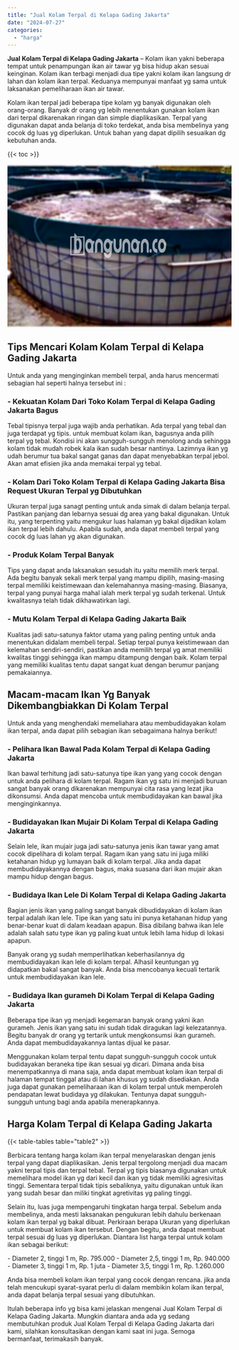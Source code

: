 ```yaml
---
title: "Jual Kolam Terpal di Kelapa Gading Jakarta"
date: "2024-07-27"
categories: 
  - "harga"
---
```


**Jual Kolam Terpal di Kelapa Gading Jakarta** – Kolam ikan yakni beberapa tempat untuk penampungan ikan air tawar yg bisa hidup akan sesuai keinginan. Kolam ikan terbagi menjadi dua tipe yakni kolam ikan langsung dr lahan dan kolam ikan terpal. Keduanya mempunyai manfaat yg sama untuk laksanakan pemeliharaan ikan air tawar.

Kolam ikan terpal jadi beberapa tipe kolam yg banyak digunakan oleh orang-orang. Banyak dr orang yg lebih menentukan gunakan kolam ikan dari terpal dikarenakan ringan dan simple diaplikasikan. Terpal yang digunakan dapat anda belanja di toko terdekat, anda bisa membelinya yang cocok dg luas yg diperlukan. Untuk bahan yang dapat dipilih sesuaikan dg kebutuhan anda.

{{< toc >}}

![Jual Kolam Terpal di Kelapa Gading Jakarta](/images/jual-kolam-terpal-53.png)

## Tips Mencari Kolam Kolam Terpal di Kelapa Gading Jakarta

Untuk anda yang menginginkan membeli terpal, anda harus mencermati sebagian hal seperti halnya tersebut ini :

### \- Kekuatan Kolam Dari Toko Kolam Terpal di Kelapa Gading Jakarta Bagus

Tebal tipisnya terpal juga wajib anda perhatikan. Ada terpal yang tebal dan juga terdapat yg tipis. untuk membuat kolam ikan, bagusnya anda pilih terpal yg tebal. Kondisi ini akan sungguh-sungguh menolong anda sehingga kolam tidak mudah robek kala ikan sudah besar nantinya. Lazimnya ikan yg udah berumur tua bakal sangat ganas dan dapat menyebabkan terpal jebol. Akan amat efisien jika anda memakai terpal yg tebal.

### \- Kolam Dari Toko Kolam Terpal di Kelapa Gading Jakarta Bisa Request Ukuran Terpal yg Dibutuhkan

Ukuran terpal juga sanagt penting untuk anda simak di dalam belanja terpal. Pastikan panjang dan lebarnya sesuai dg area yang bakal digunakan. Untuk itu, yang terpenting yaitu mengukur luas halaman yg bakal dijadikan kolam ikan terpal lebih dahulu. Apabila sudah, anda dapat membeli terpal yang cocok dg luas lahan yg akan digunakan.

### \- Produk Kolam Terpal Banyak

Tips yang dapat anda laksanakan sesudah itu yaitu memilih merk terpal. Ada begitu banyak sekali merk terpal yang mampu dipilih, masing-masing terpal memiliki keistimewaan dan kelemahannya masing-masing. Biasanya, terpal yang punyai harga mahal ialah merk terpal yg sudah terkenal. Untuk kwalitasnya telah tidak dikhawatirkan lagi.

### \- Mutu Kolam Terpal di Kelapa Gading Jakarta Baik

Kualitas jadi satu-satunya faktor utama yang paling penting untuk anda menentukan didalam membeli terpal. Setiap terpal punya keistimewaan dan kelemahan sendiri-sendiri, pastikan anda memilih terpal yg amat memiliki kwalitas tinggi sehingga ikan mampu ditampung dengan baik. Kolam terpal yang memiliki kualitas tentu dapat sangat kuat dengan berumur panjang pemakaiannya.

## Macam-macam Ikan Yg Banyak Dikembangbiakkan Di Kolam Terpal

Untuk anda yang menghendaki memeliahara atau membudidayakan kolam ikan terpal, anda dapat pilih sebagian ikan sebagaimana halnya berikut!

### \- Pelihara Ikan Bawal Pada Kolam Terpal di Kelapa Gading Jakarta

Ikan bawal terhitung jadi satu-satunya tipe ikan yang yang cocok dengan untuk anda pelihara di kolam terpal. Ragam ikan yg satu ini menjadi buruan sangat banyak orang dikarenakan mempunyai cita rasa yang lezat jika dikonsumsi. Anda dapat mencoba untuk membudidayakan kan bawal jika menginginkannya.

### \- Budidayakan Ikan Mujair Di Kolam Terpal di Kelapa Gading Jakarta

Selain lele, ikan mujair juga jadi satu-satunya jenis ikan tawar yang amat cocok dipelihara di kolam terpal. Ragam ikan yang satu ini juga miliki ketahanan hidup yg lumayan baik di kolam terpal. Jika anda dapat membudidayakannya dengan bagus, maka suasana dari ikan mujair akan mampu hidup dengan bagus.

### \- Budidaya Ikan Lele Di Kolam Terpal di Kelapa Gading Jakarta

Bagian jenis ikan yang paling sangat banyak dibudidayakan di kolam ikan terpal adalah ikan lele. Tipe ikan yang satu ini punya ketahanan hidup yang benar-benar kuat di dalam keadaan apapun. Bisa dibilang bahwa ikan lele adalah salah satu type ikan yg paling kuat untuk lebih lama hidup di lokasi apapun.

Banyak orang yg sudah memperlihatkan keberhasilannya dg membudidayakan ikan lele di kolam terpal. Alhasil keuntungan yg didapatkan bakal sangat banyak. Anda bisa mencobanya kecuali tertarik untuk membudidayakan ikan lele.

### \- Budidaya Ikan gurameh Di Kolam Terpal di Kelapa Gading Jakarta

Beberapa tipe ikan yg menjadi kegemaran banyak orang yakni ikan gurameh. Jenis ikan yang satu ini sudah tidak diragukan lagi kelezatannya. Begitu banyak dr orang yg tertarik untuk mengkonsumsi ikan gurameh. Anda dapat membudidayakannya lantas dijual ke pasar.

Menggunakan kolam terpal tentu dapat sungguh-sungguh cocok untuk budidayakan beraneka tipe ikan sesuai yg dicari. Dimana anda bisa menempatkannya di mana saja, anda dapat membuat kolam ikan terpal di halaman tempat tinggal atau di lahan khusus yg sudah disediakan. Anda juga dapat gunakan pemeliharaan ikan di kolam terpal untuk memperoleh pendapatan lewat budidaya yg dilakukan. Tentunya dapat sungguh-sungguh untung bagi anda apabila menerapkannya.

## Harga Kolam Terpal di Kelapa Gading Jakarta

{{< table-tables table="table2" >}}

Berbicara tentang harga kolam ikan terpal menyelaraskan dengan jenis terpal yang dapat diaplikasikan. Jenis terpal tergolong menjadi dua macam yakni terpal tipis dan terpal tebal. Terpal yg tipis biasanya digunakan untuk memelihara model ikan yg dari kecil dan ikan yg tidak memiliki agresivitas tinggi. Sementara terpal tidak tipis sebaliknya, yaitu digunakan untuk ikan yang sudah besar dan miliki tingkat agretivitas yg paling tinggi.

Selain itu, luas juga mempengaruhi tingkatan harga terpal. Sebelum anda membelinya, anda mesti laksanakan pengukuran lebih dahulu berkenaan kolam ikan terpal yg bakal dibuat. Perkiraan berapa Ukuran yang diperlukan untuk membuat kolam ikan tersebut. Dengan begitu, anda dapat membuat terpal sesuai dg luas yg diperlukan. Diantara list harga terpal untuk kolam ikan sebagai berikut:

\- Diameter 2, tinggi 1 m, Rp. 795.000 - Diameter 2,5, tinggi 1 m, Rp. 940.000 - Diameter 3, tinggi 1 m, Rp. 1 juta - Diameter 3,5, tinggi 1 m, Rp. 1.260.000

Anda bisa membeli kolam ikan terpal yang cocok dengan rencana. jika anda telah mencukupi syarat-syarat perlu di dalam membikin kolam ikan terpal, anda dapat belanja terpal sesuai yang dibutuhkan.

Itulah beberapa info yg bisa kami jelaskan mengenai Jual Kolam Terpal di Kelapa Gading Jakarta. Mungkin diantara anda ada yg sedang membutuhkan produk Jual Kolam Terpal di Kelapa Gading Jakarta dari kami, silahkan konsultasikan dengan kami saat ini juga. Semoga bermanfaat, terimakasih banyak.

